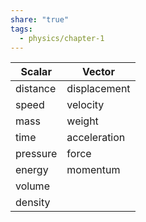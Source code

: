 ```yaml
---
share: "true"
tags:
  - physics/chapter-1
---
```



|Scalar|Vector|
| ---- | ---- |
| distance | displacement 
|speed|velocity|
|mass|weight|
|time|acceleration|
|pressure|force|
|energy|momentum
|volume||
|density||
